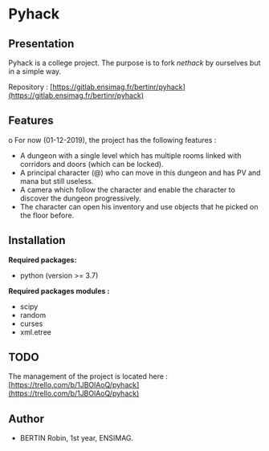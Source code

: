 # Pyhack

## Presentation

Pyhack is a college project. The purpose is to fork *nethack* by ourselves but in a simple way.

Repository : [https://gitlab.ensimag.fr/bertinr/pyhack](https://gitlab.ensimag.fr/bertinr/pyhack)

## Features
o
For now (01-12-2019), the project has the following features :

- A dungeon with a single level which has multiple rooms linked with corridors and doors (which can be locked).
- A principal character (@) who can move in this dungeon and has PV and mana but still useless.
- A camera which follow the character and enable the character to discover the dungeon progressively.
- The character can open his inventory and use objects that he picked on the floor before.

## Installation

**Required packages:**

- python (version >= 3.7)

**Required packages modules :**
- scipy
- random
- curses
- xml.etree

## TODO

The management of the project is located here :
[https://trello.com/b/1JBOlAoQ/pyhack](https://trello.com/b/1JBOlAoQ/pyhack)



## Author
- BERTIN Robin, 1st year, ENSIMAG.
